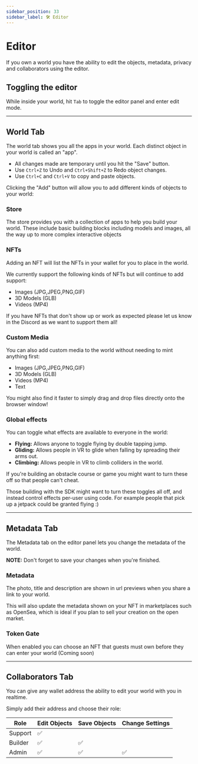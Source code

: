 ```yaml
---
sidebar_position: 33
sidebar_label: 🛠 Editor
---
```


# Editor

If you own a world you have the ability to edit the objects, metadata, privacy and collaborators using the editor.

## Toggling the editor

While inside your world, hit `Tab` to toggle the editor panel and enter edit mode.

---

## World Tab

The world tab shows you all the apps in your world. Each distinct object in your world is called an "app".

- All changes made are temporary until you hit the "Save" button.
- Use `Ctrl+Z` to Undo and `Ctrl+Shift+Z` to Redo object changes.
- Use `Ctrl+C` and `Ctrl+V` to copy and paste objects.

Clicking the "Add" button will allow you to add different kinds of objects to your world:

### Store

The store provides you with a collection of apps to help you build your world. These include basic building blocks including models and images, all the way up to more complex interactive objects

### NFTs

Adding an NFT will list the NFTs in your wallet for you to place in the world.

We currently support the following kinds of NFTs but will continue to add support:

- Images (JPG,JPEG,PNG,GIF)
- 3D Models (GLB)
- Videos (MP4)

If you have NFTs that don't show up or work as expected please let us know in the Discord as we want to support them all!

### Custom Media

You can also add custom media to the world without needing to mint anything first:

- Images (JPG,JPEG,PNG,GIF)
- 3D Models (GLB)
- Videos (MP4)
- Text

You might also find it faster to simply drag and drop files directly onto the browser window!

### Global effects

You can toggle what effects are available to everyone in the world:

- **Flying:** Allows anyone to toggle flying by double tapping jump.
- **Gliding:** Allows people in VR to glide when falling by spreading their arms out.
- **Climbing:** Allows people in VR to climb colliders in the world.

If you're building an obstacle course or game you might want to turn these off so that people can't cheat.

Those building with the SDK might want to turn these toggles all off, and instead control effects per-user using code. For example people that pick up a jetpack could be granted flying :)

---

## Metadata Tab

The Metadata tab on the editor panel lets you change the metadata of the world.

**NOTE:** Don't forget to save your changes when you're finished.

### Metadata

The photo, title and description are shown in url previews when you share a link to your world.

This will also update the metadata shown on your NFT in marketplaces such as OpenSea, which is ideal if you plan to sell your creation on the open market.

### Token Gate

When enabled you can choose an NFT that guests must own before they can enter your world (Coming soon)

---

## Collaborators Tab

You can give any wallet address the ability to edit your world with you in realtime.

Simply add their address and choose their role:

| Role    | Edit Objects | Save Objects | Change Settings |
| ------- | ------------ | ------------ | --------------- |
| Support | ✅           |              |
| Builder | ✅           | ✅           |
| Admin   | ✅           | ✅           | ✅              |
